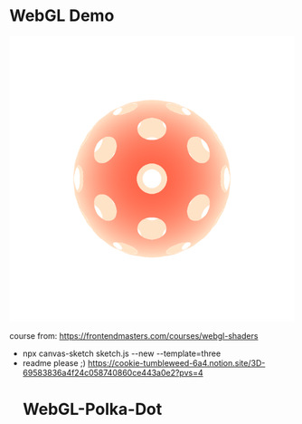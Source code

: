 # WebGL Demo
![](./res.gif)

course from: https://frontendmasters.com/courses/webgl-shaders
- npx canvas-sketch sketch.js --new --template=three
- readme please ;)
https://cookie-tumbleweed-6a4.notion.site/3D-69583836a4f24c058740860ce443a0e2?pvs=4
  # WebGL-Polka-Dot
